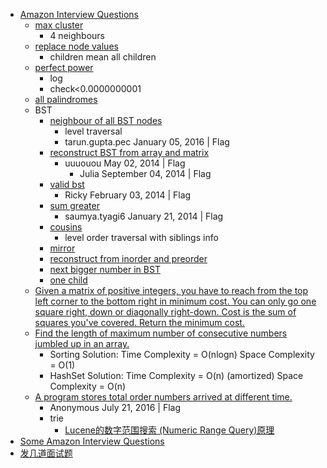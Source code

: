  - [Amazon Interview Questions](https://www.careercup.com/page?pid=amazon-interview-questions&job=sde-2-interview-questions&topic=coding-interview-questions)
    - [max cluster](https://www.careercup.com/question?id=5098159661383680)
        - 4 neighbours
    - [replace node values](https://www.careercup.com/question?id=5630160432791552)
        - children mean all children
    - [perfect power](https://www.careercup.com/question?id=5454925876166656)
        - log
        - check<0.0000000001
    - [all palindromes](https://www.careercup.com/question?id=5750775999365120)
    - BST
        - [neighbour of all BST nodes](https://www.careercup.com/question?id=5666335453347840)
            - level traversal
            - tarun.gupta.pec January 05, 2016 | Flag
        - [reconstruct BST from array and matrix](https://www.careercup.com/question?id=5673062741573632)
            - uuuouou May 02, 2014 | Flag
                - Julia September 04, 2014 | Flag
        - [valid bst](https://www.careercup.com/question?id=6331397635571712)
            - Ricky February 03, 2014 | Flag
        - [sum greater](https://www.careercup.com/question?id=5919901415899136)
            - saumya.tyagi6 January 21, 2014 | Flag
        - [cousins](https://www.careercup.com/question?id=5148778843602944)
            - level order traversal with siblings info
        - [mirror](https://www.careercup.com/question?id=5716253578625024)
        - [reconstruct from inorder and preorder](https://www.careercup.com/question?id=21296665)
        - [next bigger number in BST](https://www.careercup.com/question?id=14927926)
        - [one child](https://www.careercup.com/question?id=14453690)
     - [Given a matrix of positive integers, you have to reach from the top left corner to the bottom right in minimum cost. You can only go one square right, down or diagonally right-down. Cost is the sum of squares you've covered. Return the minimum cost. ](https://www.careercup.com/question?id=5725333299920896)
     - [Find the length of maximum number of consecutive numbers jumbled up in an array. ](https://www.careercup.com/question?id=5656053464170496)
        - Sorting Solution:
          Time Complexity = O(nlogn)
          Space Complexity = O(1)
        - HashSet Solution:
          Time Complexity = O(n) (amortized)
          Space Complexity = O(n)
     - [A program stores total order numbers arrived at different time.](https://www.careercup.com/question?id=5191161640648704)
        - Anonymous July 21, 2016 | Flag
        - trie 
            - [Lucene的数字范围搜索 (Numeric Range Query)原理](http://blog.csdn.net/zhufenglonglove/article/details/51700898)
 - [Some Amazon Interview Questions](http://www.jiansnet.com/topic/23012/Amazon-Manager-Interview)
 - [发几道面试题](http://bbs.csdn.net/topics/320187282)
